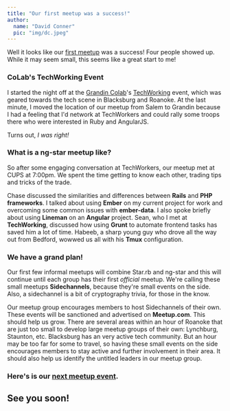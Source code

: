 ```yaml
---
title: "Our first meetup was a success!"
author:
  name: "David Conner"
  pic: "img/dc.jpeg"
---
```


Well it looks like our [first meetup](http://www.meetup.com/ng-star-Roanokes-AngularJS-and-Javascript-Meetup/events/184728272/) 
was a success!  Four people showed up.  While it may seem small, this seems like a great start to me!  

### CoLab's TechWorking Event

I started the night off at the [Grandin Colab](http://www.grandincolab.com/)'s 
[TechWorking](http://www.meetup.com/RoanokeStartUp/events/183435982/) event, which was geared towards the tech scene
in Blacksburg and Roanoke.  At the last minute, I moved the location of our meetup from Salem to Grandin because I had 
a feeling that I'd network at TechWorkers and could rally some troops there who were interested in Ruby and AngularJS.

Turns out, *I was right!*

### What is a ng-star meetup like?

So after some engaging conversation at TechWorkers, our meetup met at CUPS at 7:00pm.  We spent the time getting to
know each other, trading tips and tricks of the trade.  

Chase discussed the similarities and differences between 
**Rails** and **PHP frameworks**.  I talked about using **Ember** on my current project for work and overcoming some
common issues with **ember-data**.  I also spoke briefly about using **Lineman** on an **Angular** project.  Sean, who 
I met at **TechWorking**, discussed how using **Grunt** to automate frontend tasks has saved him a lot of time.  Habeeb,
a sharp young guy who drove all the way out from Bedford, wowwed us all with his **Tmux** configuration.

### We have a grand plan!

Our first few informal meetups will combine Star.rb and ng-star and this will 
continue until each group has their first *official* meetup.  We're calling these small meetups **Sidechannels**, 
because they're small events on the side.  Also, a sidechannel is a bit of cryptography trivia, for those in the know.  

Our meetup group encourages members to host Sidechannels of their own.  These events will be sanctioned and 
advertised on **Meetup.com**.  This should help us grow.  There are several areas within an hour of Roanoke that are 
just too small to develop large meetup groups of their own: Lynchburg, Staunton, etc.  Blacksburg has an very active 
tech community.  But an hour may be too far for some to travel, so having these small events on the side encourages 
members to stay active and further involvement in their area.  It should also help us identify the untitled leaders 
in our meetup group.

### Here's is our [next meetup event](http://www.meetup.com/ng-star-Roanokes-AngularJS-and-Javascript-Meetup/events/186831112/).

## See you soon!  
